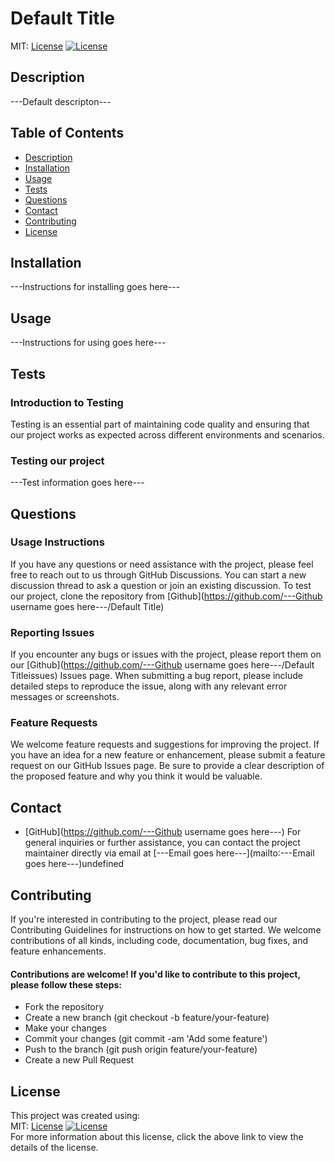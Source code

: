 
# Default Title 
MIT: [License](https://opensource.org/licenses/MIT) 
    [![License](https://img.shields.io/badge/License-MIT-yellow.svg)](https://opensource.org/licenses/MIT)

## Description 
---Default descripton--- 

## Table of Contents
- [Description](#description) 
- [Installation](#installation) 
- [Usage](#usage) 
- [Tests](#tests) 
- [Questions](#questions) 
- [Contact](#contact) 
- [Contributing](#contributing) 
- [License](#license) 

## Installation
---Instructions for installing goes here---

## Usage
---Instructions for using goes here---

## Tests 

### Introduction to Testing
Testing is an essential part of maintaining code quality and ensuring that our project works as expected across different environments and scenarios.

### Testing our project

---Test information goes here---
## Questions

### Usage Instructions
If you have any questions or need assistance with the project, please feel free to reach out to us through GitHub Discussions. You can start a new discussion thread to ask a question or join an existing discussion. To test our project, clone the repository from [Github](https://github.com/---Github username goes here---/Default Title)

### Reporting Issues
If you encounter any bugs or issues with the project, please report them on our [Github](https://github.com/---Github username goes here---/Default Titleissues) Issues page. When submitting a bug report, please include detailed steps to reproduce the issue, along with any relevant error messages or screenshots.

### Feature Requests
We welcome feature requests and suggestions for improving the project. If you have an idea for a new feature or enhancement, please submit a feature request on our GitHub Issues page. Be sure to provide a clear description of the proposed feature and why you think it would be valuable.
## Contact
- [GitHub](https://github.com/---Github username goes here---) 
For general inquiries or further assistance, you can contact the project maintainer directly via email at [---Email goes here---](mailto:---Email goes here---)undefined

## Contributing
If you're interested in contributing to the project, please read our Contributing Guidelines for instructions on how to get started. We welcome contributions of all kinds, including code, documentation, bug fixes, and feature enhancements.

#### Contributions are welcome! If you'd like to contribute to this project, please follow these steps:

  - Fork the repository
  - Create a new branch (git checkout -b feature/your-feature)
  - Make your changes
  - Commit your changes (git commit -am 'Add some feature')
  - Push to the branch (git push origin feature/your-feature)
  - Create a new Pull Request

## License
This project was created using:<br>
MIT: [License](https://opensource.org/licenses/MIT) 
    [![License](https://img.shields.io/badge/License-MIT-yellow.svg)](https://opensource.org/licenses/MIT)<br>
For more information about this license, click the above link to view the details of the license.
